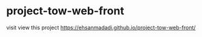 # project-tow-web-front
visit view this project
https://ehsanmadadi.github.io/project-tow-web-front/
